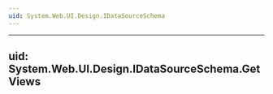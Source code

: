 ```yaml
---
uid: System.Web.UI.Design.IDataSourceSchema
---
```


---
uid: System.Web.UI.Design.IDataSourceSchema.GetViews
---
